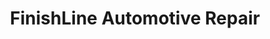 ---
title: "FinishLine Automotive Repair"
url: /eyota/finishline-automotive-repair/
shop: Autowerkstatt
---